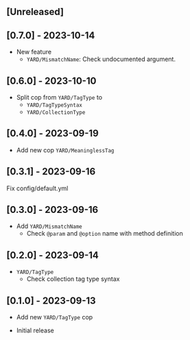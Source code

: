 ## [Unreleased]

## [0.7.0] - 2023-10-14

- New feature
    - `YARD/MismatchName`: Check undocumented argument.

## [0.6.0] - 2023-10-10

- Split cop from `YARD/TagType` to
    - `YARD/TagTypeSyntax`
    - `YARD/CollectionType`

## [0.4.0] - 2023-09-19

- Add new cop `YARD/MeaninglessTag`

## [0.3.1] - 2023-09-16

Fix config/default.yml

## [0.3.0] - 2023-09-16

- Add `YARD/MismatchName`
    - Check `@param` and `@option` name with method definition

## [0.2.0] - 2023-09-14

- `YARD/TagType`
    - Check collection tag type syntax

## [0.1.0] - 2023-09-13

- Add new `YARD/TagType` cop

- Initial release

